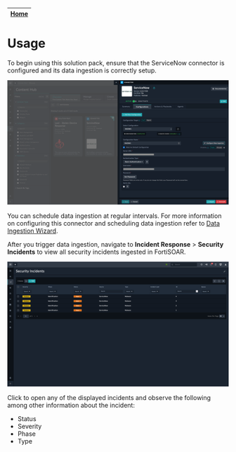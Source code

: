 | [Home](https://github.com/fortinet-fortisoar/solution-pack-servicenow-security-incident-response-integration/blob/release/1.0.0/README.md) | 
|--------------------------------------------|

# Usage

To begin using this solution pack, ensure that the ServiceNow connector is configured and its data ingestion is correctly setup.

![](./res/configured-snow-connector.png)

You can schedule data ingestion at regular intervals. For more information on configuring this connector and scheduling data ingestion refer to [Data Ingestion Wizard](https://docs.fortinet.com/document/fortisoar/3.2.0/servicenow/384/servicenow-v3-2-0#Configure_Data_Ingestion).

After you trigger data ingestion, navigate to **Incident Response** > **Security Incidents** to view all security incidents ingested in FortiSOAR.

![](./res/ingested-security-incidents.png)

Click to open any of the displayed incidents and observe the following among other information about the incident:

- Status
- Severity
- Phase
- Type
